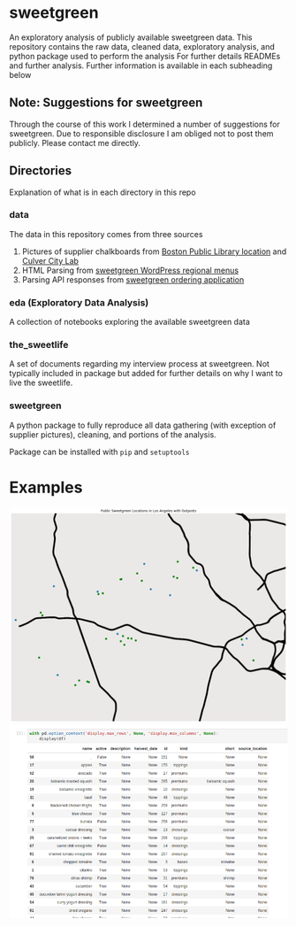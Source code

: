 # sweetgreen
An exploratory analysis of publicly available sweetgreen data.
This repository contains the raw data, cleaned data, exploratory 
analysis, and python package used to perform the analysis
For further details READMEs and further analysis. Further information
is available in each subheading below



## Note: Suggestions for sweetgreen
Through the course of this work  I determined a number of suggestions
for sweetgreen. Due to responsible disclosure I am obliged not to post
them publicly. Please contact me directly.

## Directories
Explanation of what is in each directory in this repo

### data 
The data in this repository comes from three sources
1. Pictures of supplier chalkboards from 
[Boston Public Library location](https://github.com/canyon289/sweetgreen/blob/master/data/raw/restaurant_suppliers/BostonLibrarySuppliers_2_13.jpg)
and
[Culver City Lab](https://github.com/canyon289/sweetgreen/blob/master/data/raw/restaurant_suppliers/CulverCityLabSuppliers_2_16.jpg)
2. HTML Parsing from [sweetgreen WordPress regional menus](https://www.sweetgreen.com/menu/)
3. Parsing API responses from [sweetgreen ordering application ](https://order.sweetgreen.com/)

### eda (Exploratory Data Analysis)
A collection of notebooks exploring the available sweetgreen data

### the_sweetlife
A set of documents regarding my interview process at sweetgreen.
Not typically included in package but added for further details on why
I want to live the sweetlife.

### sweetgreen
A python package to fully reproduce all data gathering (with exception
of supplier pictures), cleaning, and portions of the analysis.  

Package can be installed with `pip` and `setuptools`

# Examples

![SweetGreenLosAnglesLocations](eda/images/LosAngelesRestaurantsAndOutposts.png)
![SweetGreenIngredientlist](eda/images/CompiledIngredientList.png)  
